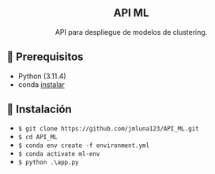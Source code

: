<h2 align="center">API ML</h2>

<p align="center">API para despliegue de modelos de clustering.</p>

## 📌 Prerequisitos

- Python (3.11.4)
- conda [instalar](https://conda.io/projects/conda/en/latest/user-guide/install/index.html)

## 📌 Instalación

- `$ git clone https://github.com/jmluna123/API_ML.git`
- `$ cd API_ML`
- `$ conda env create -f environment.yml`
- `$ conda activate ml-env`
- `$ python .\app.py`
